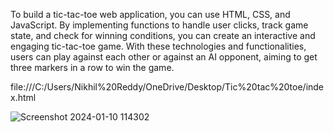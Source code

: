 To build a tic-tac-toe web application, you can use HTML, CSS, and JavaScript. By implementing functions to handle user clicks, track game state, and check for winning conditions, you can create an interactive and engaging tic-tac-toe game. With these technologies and functionalities, users can play against each other or against an AI opponent, aiming to get three markers in a row to win the game.


file:///C:/Users/Nikhil%20Reddy/OneDrive/Desktop/Tic%20tac%20toe/index.html

![Screenshot 2024-01-10 114302](https://github.com/nikhil-spec-22/PRODIGY_WD_03/assets/134828846/853538c8-0b03-41ec-981d-fae30552e223)
